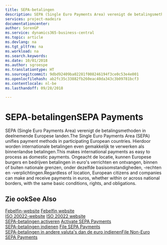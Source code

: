 ```yaml
---
title: SEPA-betalingen
description: SEPA (Single Euro Payments Area) verenigt de betalingsmethoden in deelnemende Europese landen. Hierdoor worden internationale betalingen even gemakkelijk te verwerken als binnenlandse betalingen. Ongeacht de locatie, kunnen Europese burgers en bedrijven betalingen in euro's verrichten en ontvangen, binnen of buiten nationale grenzen, onder dezelfde basisomstandigheden, -rechten en -verplichtingen.
services: project-madeira
documentationcenter: 
author: SorenGP
ms.service: dynamics365-business-central
ms.topic: article
ms.devlang: na
ms.tgt_pltfrm: na
ms.workload: na
ms.search.keywords: 
ms.date: 10/01/2018
ms.author: sgroespe
ms.translationtype: HT
ms.sourcegitcommit: 9dbd92409ba02281f008246194f3ce0c53e4e001
ms.openlocfilehash: ab2fc35c33882fb260eac40da343c3b09781bcf3
ms.contentlocale: nl-be
ms.lasthandoff: 09/28/2018

---
```

# <a name="sepa-payments"></a><span data-ttu-id="28244-105">SEPA-betalingen</span><span class="sxs-lookup"><span data-stu-id="28244-105">SEPA Payments</span></span>
<span data-ttu-id="28244-106">SEPA (Single Euro Payments Area) verenigt de betalingsmethoden in deelnemende Europese landen.</span><span class="sxs-lookup"><span data-stu-id="28244-106">The Single Euro Payments Area (SEPA) unifies payment methods in participating European countries.</span></span> <span data-ttu-id="28244-107">Hierdoor worden internationale betalingen even gemakkelijk te verwerken als binnenlandse betalingen.</span><span class="sxs-lookup"><span data-stu-id="28244-107">This makes international payments as easy to process as domestic payments.</span></span> <span data-ttu-id="28244-108">Ongeacht de locatie, kunnen Europese burgers en bedrijven betalingen in euro's verrichten en ontvangen, binnen of buiten nationale grenzen, onder dezelfde basisomstandigheden, -rechten en -verplichtingen.</span><span class="sxs-lookup"><span data-stu-id="28244-108">Regardless of location, European citizens and companies can make and receive payments in euros, whether within or across national borders, with the same basic conditions, rights, and obligations.</span></span>  

## <a name="see-also"></a><span data-ttu-id="28244-109">Zie ook</span><span class="sxs-lookup"><span data-stu-id="28244-109">See Also</span></span>  
 <span data-ttu-id="28244-110">[Febelfin-website](https://go.microsoft.com/fwlink/?LinkId=275119) </span><span class="sxs-lookup"><span data-stu-id="28244-110">[Febelfin website](https://go.microsoft.com/fwlink/?LinkId=275119) </span></span>  
 <span data-ttu-id="28244-111">[ISO 20022-website](https://go.microsoft.com/fwlink/?LinkId=275120) </span><span class="sxs-lookup"><span data-stu-id="28244-111">[ISO 20022 website](https://go.microsoft.com/fwlink/?LinkId=275120) </span></span>  
 <span data-ttu-id="28244-112">[SEPA-betalingen activeren](how-to-activate-sepa-payments.md) </span><span class="sxs-lookup"><span data-stu-id="28244-112">[Activate SEPA Payments](how-to-activate-sepa-payments.md) </span></span>  
 <span data-ttu-id="28244-113">[SEPA-betalingen indienen](how-to-file-sepa-payments.md) </span><span class="sxs-lookup"><span data-stu-id="28244-113">[File SEPA Payments](how-to-file-sepa-payments.md) </span></span>  
 [<span data-ttu-id="28244-114">SEPA-betalingen in andere valuta's dan de euro indienen</span><span class="sxs-lookup"><span data-stu-id="28244-114">File Non-Euro SEPA Payments</span></span>](how-to-file-non-euro-sepa-payments.md)

